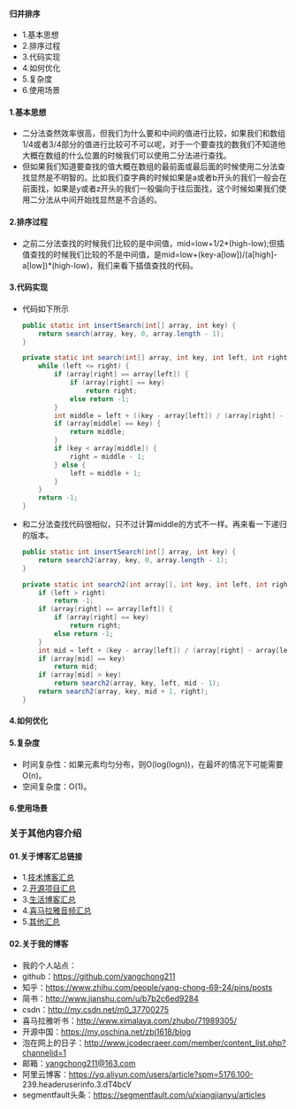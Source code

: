 #### 归并排序
- 1.基本思想
- 2.排序过程
- 3.代码实现
- 4.如何优化
- 5.复杂度
- 6.使用场景



#### 1.基本思想
- 二分法查然效率很高，但我们为什么要和中间的值进行比较，如果我们和数组1/4或者3/4部分的值进行比较可不可以呢，对于一个要查找的数我们不知道他大概在数组的什么位置的时候我们可以使用二分法进行查找。
- 但如果我们知道要查找的值大概在数组的最前面或最后面的时候使用二分法查找显然是不明智的。比如我们查字典的时候如果是a或者b开头的我们一般会在前面找，如果是y或者z开头的我们一般偏向于往后面找，这个时候如果我们使用二分法从中间开始找显然是不合适的。


#### 2.排序过程
- 之前二分法查找的时候我们比较的是中间值，mid=low+1/2*(high-low);但插值查找的时候我们比较的不是中间值，是mid=low+(key-a[low])/(a[high]-a[low])*(high-low)，我们来看下插值查找的代码。


#### 3.代码实现
- 代码如下所示
    ```java
    public static int insertSearch(int[] array, int key) {
        return search(array, key, 0, array.length - 1);
    }
    
    private static int search(int[] array, int key, int left, int right) {
        while (left <= right) {
            if (array[right] == array[left]) {
                if (array[right] == key)
                    return right;
                else return -1;
            }
            int middle = left + ((key - array[left]) / (array[right] - array[left])) * (right - left);
            if (array[middle] == key) {
                return middle;
            }
            if (key < array[middle]) {
                right = middle - 1;
            } else {
                left = middle + 1;
            }
        }
        return -1;
    }
    ```
- 和二分法查找代码很相似，只不过计算middle的方式不一样。再来看一下递归的版本。
    ```java
    public static int insertSearch(int[] array, int key) {
        return search2(array, key, 0, array.length - 1);
    }
    
    private static int search2(int array[], int key, int left, int right) {
        if (left > right)
            return -1;
        if (array[right] == array[left]) {
            if (array[right] == key)
                return right;
            else return -1;
        }
        int mid = left + (key - array[left]) / (array[right] - array[left]) * (right - left);
        if (array[mid] == key)
            return mid;
        if (array[mid] > key)
            return search2(array, key, left, mid - 1);
        return search2(array, key, mid + 1, right);
    }
    ```



#### 4.如何优化



#### 5.复杂度
- 时间复杂性：如果元素均匀分布，则O(log(logn))，在最坏的情况下可能需要 O(n)。
- 空间复杂度：O(1)。



#### 6.使用场景



### 关于其他内容介绍
#### 01.关于博客汇总链接
- 1.[技术博客汇总](https://www.jianshu.com/p/614cb839182c)
- 2.[开源项目汇总](https://blog.csdn.net/m0_37700275/article/details/80863574)
- 3.[生活博客汇总](https://blog.csdn.net/m0_37700275/article/details/79832978)
- 4.[喜马拉雅音频汇总](https://www.jianshu.com/p/f665de16d1eb)
- 5.[其他汇总](https://www.jianshu.com/p/53017c3fc75d)



#### 02.关于我的博客
- 我的个人站点：
- github：https://github.com/yangchong211
- 知乎：https://www.zhihu.com/people/yang-chong-69-24/pins/posts
- 简书：http://www.jianshu.com/u/b7b2c6ed9284
- csdn：http://my.csdn.net/m0_37700275
- 喜马拉雅听书：http://www.ximalaya.com/zhubo/71989305/
- 开源中国：https://my.oschina.net/zbj1618/blog
- 泡在网上的日子：http://www.jcodecraeer.com/member/content_list.php?channelid=1
- 邮箱：yangchong211@163.com
- 阿里云博客：https://yq.aliyun.com/users/article?spm=5176.100- 239.headeruserinfo.3.dT4bcV
- segmentfault头条：https://segmentfault.com/u/xiangjianyu/articles








